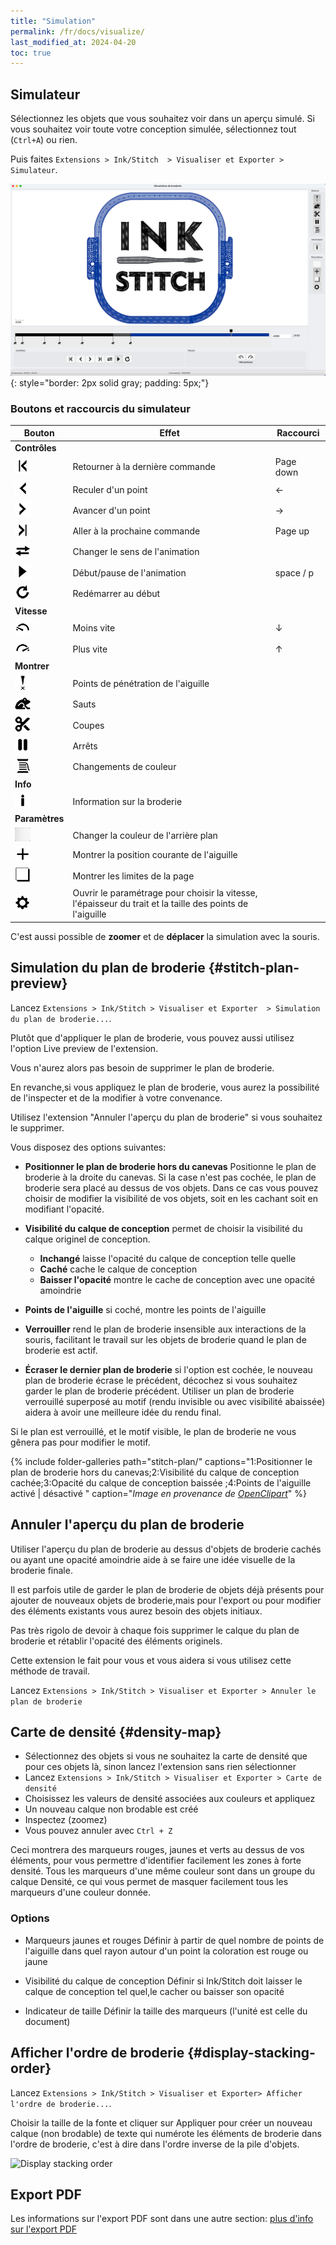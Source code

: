 ```yaml
---
title: "Simulation"
permalink: /fr/docs/visualize/
last_modified_at: 2024-04-20
toc: true
---
```

## Simulateur

Sélectionnez les objets que vous souhaitez voir dans un aperçu simulé. Si vous souhaitez voir toute votre conception simulée, sélectionnez tout (`Ctrl+A`) ou rien.

Puis faites `Extensions > Ink/Stitch  > Visualiser et Exporter > Simulateur`.

![Simulator](/assets/images/docs/fr/simulateur.jpg)
{: style="border: 2px solid gray; padding: 5px;"}

### Boutons et raccourcis du simulateur 


 
Bouton | Effet | Raccourci
-------- | -------- | --------
**Contrôles**||
|<img src="/assets/images/docs/icons/backward_command.png" >|Retourner à la dernière commande| <key>Page down</key>
|<img src="/assets/images/docs/icons/backward_stitch.png" >|Reculer d'un point| <key>←</key>
|<img src="/assets/images/docs/icons/forward_stitch.png" >|Avancer d'un point| <key>→</key>
|<img src="/assets/images/docs/icons/forward_command.png" >|Aller à la prochaine commande| <key>Page up</key> 
|<img src="/assets/images/docs/icons/direction.png" >|Changer le sens de l'animation| 
|<img src="/assets/images/docs/icons/play.png"> | Début/pause de l'animation |<key>space</key> /  <key>p</key>
|<img src="/assets/images/docs/icons/restart.png" >|Redémarrer au début| 
**Vitesse**||
|<img src="/assets/images/docs/icons/slower.png" >|Moins vite| <key>↓</key> 
|<img src="/assets/images/docs/icons/faster.png" >|Plus vite| <key>↑</key> 
**Montrer**||
|<img src="/assets/images/docs/icons/npp.png" >|Points de pénétration de l'aiguille| 
|<img src="/assets/images/docs/icons/jump.png" >|Sauts| 
|<img src="/assets/images/docs/icons/trim.png" >|Coupes| 
|<img src="/assets/images/docs/icons/stop.png" >|Arrêts| 
|<img src="/assets/images/docs/icons/color_change.png" >|Changements de couleur| 
**Info**||
|<img src="/assets/images/docs/icons/info.png" >|Information sur la broderie| 
**Paramètres**||
|<img src="/assets/images/docs/icons/change_background.png" >|Changer la couleur de l'arrière plan| 
|<img src="/assets/images/docs/icons/cursor.png" >|Montrer la position courante de l'aiguille| 
|<img src="/assets/images/docs/icons/page.png" >|Montrer les limites de la page| 
|<img src="/assets/images/docs/icons/settings.png" >|Ouvrir le paramétrage pour choisir la vitesse, </br>l'épaisseur du trait et la taille des points de l'aiguille| 

C'est aussi possible de **zoomer** et de **déplacer** la simulation avec la souris.

## Simulation du plan de broderie {#stitch-plan-preview}

Lancez `Extensions > Ink/Stitch > Visualiser et Exporter  > Simulation du plan de broderie...`.

Plutôt que d'appliquer le plan de broderie, vous pouvez aussi utilisez l'option Live preview de l'extension. 

Vous n'aurez alors pas besoin de supprimer le plan de broderie. 

En revanche,si vous appliquez le plan de broderie, vous aurez la possibilité de l'inspecter et de la modifier à votre convenance. 

Utilisez l'extension "Annuler l'aperçu du plan de broderie" si vous souhaitez le supprimer.

Vous disposez des options suivantes:
* **Positionner le plan de broderie hors du canevas** Positionne le plan de broderie  à la droite du canevas. Si la case n'est pas cochée, le plan de broderie sera placé au dessus de vos objets. Dans ce cas vous pouvez choisir de modifier la visibilité de vos objets, soit en les cachant soit en modifiant l'opacité.
* **Visibilité du calque de conception** permet de choisir la visibilité du calque originel de conception.
  * **Inchangé** laisse l'opacité du calque de conception telle quelle
  * **Caché** cache le calque de conception
  * **Baisser l'opacité** montre le cache de conception avec une opacité amoindrie
 
* **Points de l'aiguille** si coché, montre les points de l'aiguille
* **Verrouiller** rend le plan de broderie insensible aux interactions de la souris, facilitant le travail sur les objets de broderie quand le plan de broderie est actif.

* **Écraser le dernier plan de broderie** si l'option est cochée, le nouveau plan de broderie écrase le précédent, décochez si vous souhaitez garder le plan de broderie précédent.
Utiliser un plan de broderie verrouillé superposé au motif (rendu invisible ou avec visibilité abaissée) aidera à avoir une meilleure idée du rendu final.

Si le plan est verrouillé, et le motif visible, le plan de broderie ne vous gênera pas pour modifier le motif.



{% include folder-galleries path="stitch-plan/" captions="1:Positionner le plan de broderie hors du canevas;2:Visibilité du calque de conception cachée;3:Opacité du calque de conception baissée ;4:Points de l'aiguille activé | désactivé " caption="<i>Image en provenance de [OpenClipart](https://openclipart.org/detail/334596)</i>" %}

## Annuler l'aperçu du plan de broderie
Utiliser l'aperçu du plan de broderie au dessus d'objets de broderie cachés ou ayant une opacité amoindrie aide à se faire une idée visuelle de la broderie finale.

Il est parfois utile de garder le plan de broderie de objets déjà présents pour ajouter de nouveaux objets de broderie,mais pour l'export ou pour modifier des éléments existants vous aurez besoin des objets initiaux.

Pas très rigolo de devoir à chaque fois supprimer le calque du plan de broderie et rétablir l'opacité des éléments originels. 

Cette extension le fait pour vous et vous aidera si vous utilisez cette méthode de travail.


Lancez `Extensions > Ink/Stitch > Visualiser et Exporter > Annuler le plan de broderie`

## Carte de densité {#density-map}

* Sélectionnez des objets si vous ne souhaitez la carte de densité que pour ces objets là, sinon lancez l'extension sans rien sélectionner
* Lancez `Extensions > Ink/Stitch > Visualiser et Exporter > Carte de densité`
* Choisissez les valeurs de densité associées aux couleurs et appliquez
* Un nouveau calque non brodable est créé
* Inspectez (zoomez)
* Vous pouvez annuler avec `Ctrl + Z`

Ceci montrera des marqueurs rouges, jaunes et verts au dessus de vos éléments, pour vous permettre d'identifier facilement les zones à forte densité. Tous les marqueurs d'une même couleur sont dans un groupe du calque Densité, ce qui vous permet de masquer facilement tous les marqueurs d'une couleur donnée.

### Options

* Marqueurs jaunes et rouges
 Définir à partir de quel nombre de points de l'aiguille dans quel rayon autour  d'un point la coloration est rouge ou jaune

* Visibilité du calque de conception
Définir si Ink/Stitch doit laisser le calque de conception tel quel,le cacher  ou baisser son opacité

* Indicateur de taille
Définir la taille des marqueurs (l'unité est celle du document)

## Afficher l'ordre de broderie {#display-stacking-order}

Lancez `Extensions > Ink/Stitch > Visualiser et Exporter> Afficher l'ordre de broderie...`.

Choisir la taille de la fonte et cliquer sur  Appliquer pour créer un nouveau calque (non brodable) de texte qui numérote les éléments de broderie dans l'ordre de broderie, c'est à dire dans l'ordre  inverse de la  pile d'objets.

![Display stacking order](/assets/images/docs/stacking_order.png)

## Export PDF

Les informations sur l'export PDF sont dans une autre section: [plus d'info sur l'export PDF](/fr/docs/print-pdf)
